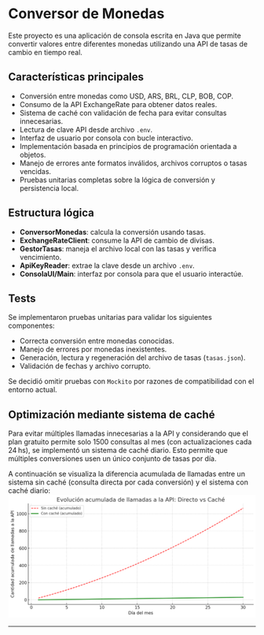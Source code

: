 # Conversor de Monedas

Este proyecto es una aplicación de consola escrita en Java que permite convertir valores entre diferentes monedas utilizando una API de tasas de cambio en tiempo real.

## Características principales

- Conversión entre monedas como USD, ARS, BRL, CLP, BOB, COP.
- Consumo de la API ExchangeRate para obtener datos reales.
- Sistema de caché con validación de fecha para evitar consultas innecesarias.
- Lectura de clave API desde archivo `.env`.
- Interfaz de usuario por consola con bucle interactivo.
- Implementación basada en principios de programación orientada a objetos.
- Manejo de errores ante formatos inválidos, archivos corruptos o tasas vencidas.
- Pruebas unitarias completas sobre la lógica de conversión y persistencia local.

## Estructura lógica

- **ConversorMonedas**: calcula la conversión usando tasas.
- **ExchangeRateClient**: consume la API de cambio de divisas.
- **GestorTasas**: maneja el archivo local con las tasas y verifica vencimiento.
- **ApiKeyReader**: extrae la clave desde un archivo `.env`.
- **ConsolaUI/Main**: interfaz por consola para que el usuario interactúe.

## Tests

Se implementaron pruebas unitarias para validar los siguientes componentes:

- Correcta conversión entre monedas conocidas.
- Manejo de errores por monedas inexistentes.
- Generación, lectura y regeneración del archivo de tasas (`tasas.json`).
- Validación de fechas y archivo corrupto.

Se decidió omitir pruebas con `Mockito` por razones de compatibilidad con el entorno actual.

## Optimización mediante sistema de caché

Para evitar múltiples llamadas innecesarias a la API y 
considerando que el plan gratuito permite
solo 1500 consultas al mes (con actualizaciones cada 24 hs),
se implementó un sistema de caché diario.
Esto permite que múltiples conversiones usen un único conjunto de tasas por día.

A continuación se visualiza la diferencia acumulada
de llamadas entre un sistema sin caché (consulta directa por cada conversión)
y el sistema con caché diario:
![Comparación cache vs directo](docs/graf.png)

---
